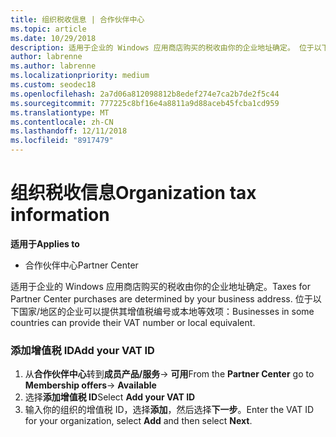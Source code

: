 ```yaml
---
title: 组织税收信息 | 合作伙伴中心
ms.topic: article
ms.date: 10/29/2018
description: 适用于企业的 Windows 应用商店购买的税收由你的企业地址确定。 位于以下国家/地区的企业可以提供其增值税编号或本地等效项：
author: labrenne
ms.author: labrenne
ms.localizationpriority: medium
ms.custom: seodec18
ms.openlocfilehash: 2a7d06a812098812b8edef274e7ca2b7de2f5c44
ms.sourcegitcommit: 777225c8bf16e4a8811a9d88aceb45fcba1cd959
ms.translationtype: MT
ms.contentlocale: zh-CN
ms.lasthandoff: 12/11/2018
ms.locfileid: "8917479"
---
```

# <a name="organization-tax-information"></a><span data-ttu-id="ce28d-104">组织税收信息</span><span class="sxs-lookup"><span data-stu-id="ce28d-104">Organization tax information</span></span>

**<span data-ttu-id="ce28d-105">适用于</span><span class="sxs-lookup"><span data-stu-id="ce28d-105">Applies to</span></span>**

-  <span data-ttu-id="ce28d-106">合作伙伴中心</span><span class="sxs-lookup"><span data-stu-id="ce28d-106">Partner Center</span></span>

<span data-ttu-id="ce28d-107">适用于企业的 Windows 应用商店购买的税收由你的企业地址确定。</span><span class="sxs-lookup"><span data-stu-id="ce28d-107">Taxes for Partner Center purchases are determined by your business address.</span></span> <span data-ttu-id="ce28d-108">位于以下国家/地区的企业可以提供其增值税编号或本地等效项：</span><span class="sxs-lookup"><span data-stu-id="ce28d-108">Businesses in some countries can provide their VAT number or local equivalent.</span></span>

### <a name="add-your-vat-id"></a><span data-ttu-id="ce28d-109">添加增值税 ID</span><span class="sxs-lookup"><span data-stu-id="ce28d-109">Add your VAT ID</span></span>

1.  <span data-ttu-id="ce28d-110">从**合作伙伴中心**转到**成员产品/服务**-> **可用**</span><span class="sxs-lookup"><span data-stu-id="ce28d-110">From the **Partner Center** go to **Membership offers**-> **Available**</span></span>
2.  <span data-ttu-id="ce28d-111">选择**添加增值税 ID**</span><span class="sxs-lookup"><span data-stu-id="ce28d-111">Select **Add your VAT ID**</span></span>
3.  <span data-ttu-id="ce28d-112">输入你的组织的增值税 ID，选择**添加**，然后选择**下一步**。</span><span class="sxs-lookup"><span data-stu-id="ce28d-112">Enter the VAT ID for your organization, select **Add** and then select **Next**.</span></span>





 



